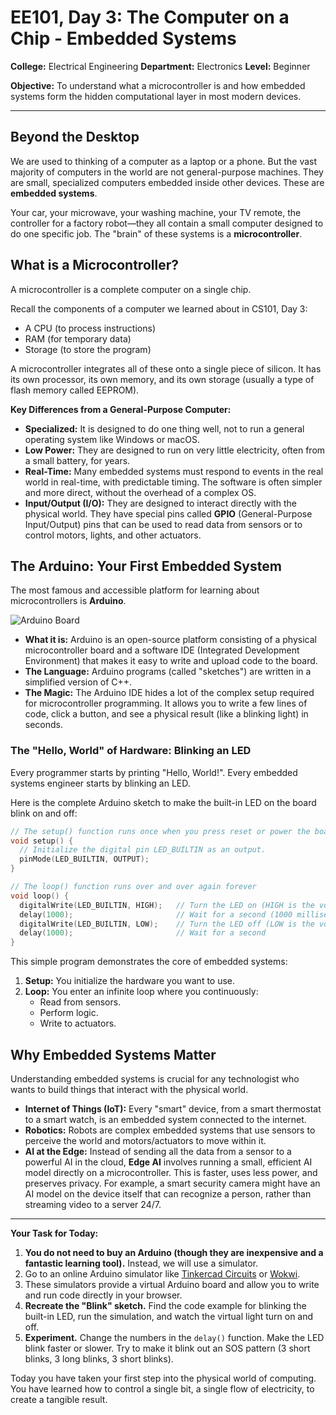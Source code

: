 # EE101, Day 3: The Computer on a Chip - Embedded Systems

**College:** Electrical Engineering
**Department:** Electronics
**Level:** Beginner

**Objective:** To understand what a microcontroller is and how embedded systems form the hidden computational layer in most modern devices.

---

## Beyond the Desktop

We are used to thinking of a computer as a laptop or a phone. But the vast majority of computers in the world are not general-purpose machines. They are small, specialized computers embedded inside other devices. These are **embedded systems**.

Your car, your microwave, your washing machine, your TV remote, the controller for a factory robot—they all contain a small computer designed to do one specific job. The "brain" of these systems is a **microcontroller**.

## What is a Microcontroller?

A microcontroller is a complete computer on a single chip.

Recall the components of a computer we learned about in CS101, Day 3:
*   A CPU (to process instructions)
*   RAM (for temporary data)
*   Storage (to store the program)

A microcontroller integrates all of these onto a single piece of silicon. It has its own processor, its own memory, and its own storage (usually a type of flash memory called EEPROM).

**Key Differences from a General-Purpose Computer:**

*   **Specialized:** It is designed to do one thing well, not to run a general operating system like Windows or macOS.
*   **Low Power:** They are designed to run on very little electricity, often from a small battery, for years.
*   **Real-Time:** Many embedded systems must respond to events in the real world in real-time, with predictable timing. The software is often simpler and more direct, without the overhead of a complex OS.
*   **Input/Output (I/O):** They are designed to interact directly with the physical world. They have special pins called **GPIO** (General-Purpose Input/Output) pins that can be used to read data from sensors or to control motors, lights, and other actuators.

## The Arduino: Your First Embedded System

The most famous and accessible platform for learning about microcontrollers is **Arduino**.

![Arduino Board](https://upload.wikimedia.org/wikipedia/commons/thumb/3/38/Arduino_Uno_-_R3.jpg/800px-Arduino_Uno_-_R3.jpg)

*   **What it is:** Arduino is an open-source platform consisting of a physical microcontroller board and a software IDE (Integrated Development Environment) that makes it easy to write and upload code to the board.
*   **The Language:** Arduino programs (called "sketches") are written in a simplified version of C++.
*   **The Magic:** The Arduino IDE hides a lot of the complex setup required for microcontroller programming. It allows you to write a few lines of code, click a button, and see a physical result (like a blinking light) in seconds.

### The "Hello, World" of Hardware: Blinking an LED

Every programmer starts by printing "Hello, World!". Every embedded systems engineer starts by blinking an LED.

Here is the complete Arduino sketch to make the built-in LED on the board blink on and off:

```cpp
// The setup() function runs once when you press reset or power the board
void setup() {
  // Initialize the digital pin LED_BUILTIN as an output.
  pinMode(LED_BUILTIN, OUTPUT);
}

// The loop() function runs over and over again forever
void loop() {
  digitalWrite(LED_BUILTIN, HIGH);   // Turn the LED on (HIGH is the voltage level for 1)
  delay(1000);                       // Wait for a second (1000 milliseconds)
  digitalWrite(LED_BUILTIN, LOW);    // Turn the LED off (LOW is the voltage level for 0)
  delay(1000);                       // Wait for a second
}
```

This simple program demonstrates the core of embedded systems:
1.  **Setup:** You initialize the hardware you want to use.
2.  **Loop:** You enter an infinite loop where you continuously:
    *   Read from sensors.
    *   Perform logic.
    *   Write to actuators.

## Why Embedded Systems Matter

Understanding embedded systems is crucial for any technologist who wants to build things that interact with the physical world.

*   **Internet of Things (IoT):** Every "smart" device, from a smart thermostat to a smart watch, is an embedded system connected to the internet.
*   **Robotics:** Robots are complex embedded systems that use sensors to perceive the world and motors/actuators to move within it.
*   **AI at the Edge:** Instead of sending all the data from a sensor to a powerful AI in the cloud, **Edge AI** involves running a small, efficient AI model directly on a microcontroller. This is faster, uses less power, and preserves privacy. For example, a smart security camera might have an AI model on the device itself that can recognize a person, rather than streaming video to a server 24/7.

---

**Your Task for Today:**

1.  **You do not need to buy an Arduino (though they are inexpensive and a fantastic learning tool).** Instead, we will use a simulator.
2.  Go to an online Arduino simulator like [Tinkercad Circuits](https://www.tinkercad.com/circuits) or [Wokwi](https://wokwi.com/).
3.  These simulators provide a virtual Arduino board and allow you to write and run code directly in your browser.
4.  **Recreate the "Blink" sketch.** Find the code example for blinking the built-in LED, run the simulation, and watch the virtual light turn on and off.
5.  **Experiment.** Change the numbers in the `delay()` function. Make the LED blink faster or slower. Try to make it blink out an SOS pattern (3 short blinks, 3 long blinks, 3 short blinks).

Today you have taken your first step into the physical world of computing. You have learned how to control a single bit, a single flow of electricity, to create a tangible result.
